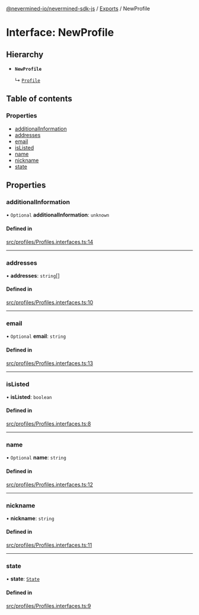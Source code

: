 [@nevermined-io/nevermined-sdk-js](../README.md) / [Exports](../modules.md) / NewProfile

# Interface: NewProfile

## Hierarchy

- **`NewProfile`**

  ↳ [`Profile`](Profile.md)

## Table of contents

### Properties

- [additionalInformation](NewProfile.md#additionalinformation)
- [addresses](NewProfile.md#addresses)
- [email](NewProfile.md#email)
- [isListed](NewProfile.md#islisted)
- [name](NewProfile.md#name)
- [nickname](NewProfile.md#nickname)
- [state](NewProfile.md#state)

## Properties

### additionalInformation

• `Optional` **additionalInformation**: `unknown`

#### Defined in

[src/profiles/Profiles.interfaces.ts:14](https://github.com/nevermined-io/sdk-js/blob/310c98f/src/profiles/Profiles.interfaces.ts#L14)

___

### addresses

• **addresses**: `string`[]

#### Defined in

[src/profiles/Profiles.interfaces.ts:10](https://github.com/nevermined-io/sdk-js/blob/310c98f/src/profiles/Profiles.interfaces.ts#L10)

___

### email

• `Optional` **email**: `string`

#### Defined in

[src/profiles/Profiles.interfaces.ts:13](https://github.com/nevermined-io/sdk-js/blob/310c98f/src/profiles/Profiles.interfaces.ts#L13)

___

### isListed

• **isListed**: `boolean`

#### Defined in

[src/profiles/Profiles.interfaces.ts:8](https://github.com/nevermined-io/sdk-js/blob/310c98f/src/profiles/Profiles.interfaces.ts#L8)

___

### name

• `Optional` **name**: `string`

#### Defined in

[src/profiles/Profiles.interfaces.ts:12](https://github.com/nevermined-io/sdk-js/blob/310c98f/src/profiles/Profiles.interfaces.ts#L12)

___

### nickname

• **nickname**: `string`

#### Defined in

[src/profiles/Profiles.interfaces.ts:11](https://github.com/nevermined-io/sdk-js/blob/310c98f/src/profiles/Profiles.interfaces.ts#L11)

___

### state

• **state**: [`State`](../enums/State.md)

#### Defined in

[src/profiles/Profiles.interfaces.ts:9](https://github.com/nevermined-io/sdk-js/blob/310c98f/src/profiles/Profiles.interfaces.ts#L9)
